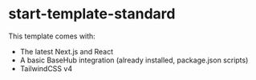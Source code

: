 # start-template-standard

This template comes with:

- The latest Next.js and React
- A basic BaseHub integration (already installed, package.json scripts)
- TailwindCSS v4
